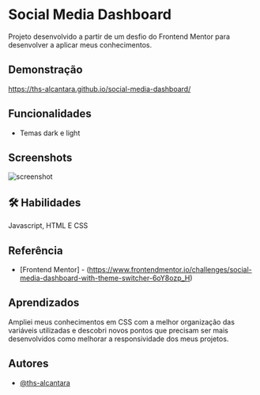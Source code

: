
# Social Media Dashboard

Projeto desenvolvido a partir de um desfio do Frontend Mentor para desenvolver a aplicar
meus conhecimentos.


## Demonstração

https://ths-alcantara.github.io/social-media-dashboard/

## Funcionalidades

- Temas dark e light


## Screenshots

![screenshot](https://user-images.githubusercontent.com/82242198/199043371-3f6b66d4-17bb-4705-83f9-9afc8d09637d.png)


## 🛠 Habilidades
Javascript, HTML E CSS


## Referência

 - [Frontend Mentor] - (https://www.frontendmentor.io/challenges/social-media-dashboard-with-theme-switcher-6oY8ozp_H)

## Aprendizados
Ampliei meus conhecimentos em CSS com a melhor organização das variáveis utilizadas e descobri novos pontos que precisam ser mais desenvolvidos como melhorar a responsividade dos meus projetos.
## Autores

- [@ths-alcantara](https://github.com/ths-alcantara)
